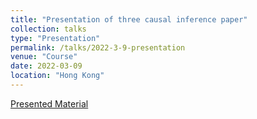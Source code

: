 ```yaml
---
title: "Presentation of three causal inference paper"
collection: talks
type: "Presentation"
permalink: /talks/2022-3-9-presentation
venue: "Course"
date: 2022-03-09
location: "Hong Kong"
---
```


[Presented Material](/files/identification_3paper_presentation.pdf)